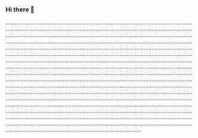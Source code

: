 ### Hi there 👋

......................................................................................................................................................................................................................................................................................................................................................................................................................................................................................................................................................................................................................................................................................................................................................................................................................................................................................................................................................................................................................................................................................................................................................................................................................................................................................................................................................................................................................................................................................................................................................................................................................................................................................................................................................................................................................................................................................................................................................................................................................................................................................................................................................................................................................................................................................